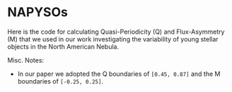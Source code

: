 # NAPYSOs
Here is the code for calculating Quasi-Periodicity (Q) and Flux-Asymmetry (M) that we used in our work investigating the variability of young stellar objects in the North American Nebula. 

Misc. Notes:  
* In our paper we adopted the Q boundaries of ```[0.45, 0.87]``` and the M boundaries of ```[-0.25, 0.25]```. 
